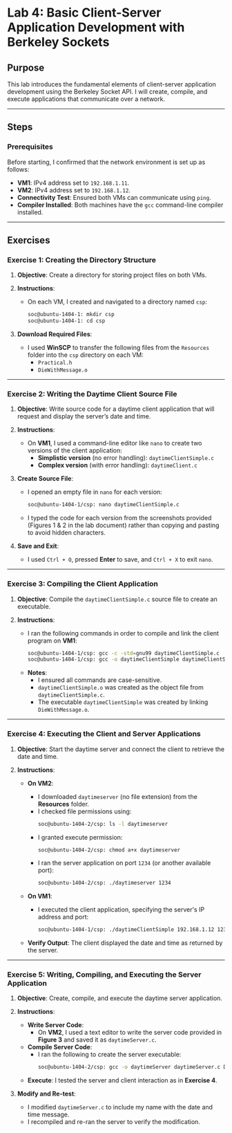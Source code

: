 # Lab 4: Basic Client-Server Application Development with Berkeley Sockets

## Purpose
This lab introduces the fundamental elements of client-server application development using the Berkeley Socket API. I will create, compile, and execute applications that communicate over a network.

---

## Steps

### Prerequisites
Before starting, I confirmed that the network environment is set up as follows:
   - **VM1**: IPv4 address set to `192.168.1.11`.
   - **VM2**: IPv4 address set to `192.168.1.12`.
   - **Connectivity Test**: Ensured both VMs can communicate using `ping`.
   - **Compiler Installed**: Both machines have the `gcc` command-line compiler installed.

---

## Exercises

### Exercise 1: Creating the Directory Structure
1. **Objective**: Create a directory for storing project files on both VMs.

2. **Instructions**:
   - On each VM, I created and navigated to a directory named `csp`:
     ```bash
     soc@ubuntu-1404-1: mkdir csp
     soc@ubuntu-1404-1: cd csp
     ```

3. **Download Required Files**:
   - I used **WinSCP** to transfer the following files from the `Resources` folder into the `csp` directory on each VM:
     - `Practical.h`
     - `DieWithMessage.o`

---

### Exercise 2: Writing the Daytime Client Source File

1. **Objective**: Write source code for a daytime client application that will request and display the server’s date and time.

2. **Instructions**:
   - On **VM1**, I used a command-line editor like `nano` to create two versions of the client application:
     - **Simplistic version** (no error handling): `daytimeClientSimple.c`
     - **Complex version** (with error handling): `daytimeClient.c`

3. **Create Source File**:
   - I opened an empty file in `nano` for each version:
     ```bash
     soc@ubuntu-1404-1/csp: nano daytimeClientSimple.c
     ```
   - I typed the code for each version from the screenshots provided (Figures 1 & 2 in the lab document) rather than copying and pasting to avoid hidden characters.

4. **Save and Exit**:
   - I used `Ctrl + O`, pressed **Enter** to save, and `Ctrl + X` to exit `nano`.

---

### Exercise 3: Compiling the Client Application

1. **Objective**: Compile the `daytimeClientSimple.c` source file to create an executable.

2. **Instructions**:
   - I ran the following commands in order to compile and link the client program on **VM1**:
     ```bash
     soc@ubuntu-1404-1/csp: gcc -c -std=gnu99 daytimeClientSimple.c
     soc@ubuntu-1404-1/csp: gcc -o daytimeClientSimple daytimeClientSimple.o DieWithMessage.o
     ```
   - **Notes**:
     - I ensured all commands are case-sensitive.
     - `daytimeClientSimple.o` was created as the object file from `daytimeClientSimple.c`.
     - The executable `daytimeClientSimple` was created by linking `DieWithMessage.o`.

---

### Exercise 4: Executing the Client and Server Applications

1. **Objective**: Start the daytime server and connect the client to retrieve the date and time.

2. **Instructions**:

   - **On VM2**:
     - I downloaded `daytimeserver` (no file extension) from the **Resources** folder.
     - I checked file permissions using:
       ```bash
       soc@ubuntu-1404-2/csp: ls -l daytimeserver
       ```
     - I granted execute permission:
       ```bash
       soc@ubuntu-1404-2/csp: chmod a+x daytimeserver
       ```
     - I ran the server application on port `1234` (or another available port):
       ```bash
       soc@ubuntu-1404-2/csp: ./daytimeserver 1234
       ```

   - **On VM1**:
     - I executed the client application, specifying the server's IP address and port:
       ```bash
       soc@ubuntu-1404-1/csp: ./daytimeClientSimple 192.168.1.12 1234
       ```
   - **Verify Output**: The client displayed the date and time as returned by the server.

---

### Exercise 5: Writing, Compiling, and Executing the Server Application

1. **Objective**: Create, compile, and execute the daytime server application.

2. **Instructions**:
   - **Write Server Code**:
     - On **VM2**, I used a text editor to write the server code provided in **Figure 3** and saved it as `daytimeServer.c`.
   - **Compile Server Code**:
     - I ran the following to create the server executable:
       ```bash
       soc@ubuntu-1404-2/csp: gcc -o daytimeServer daytimeServer.c DieWithMessage.o
       ```
   - **Execute**: I tested the server and client interaction as in **Exercise 4**.

3. **Modify and Re-test**:
   - I modified `daytimeServer.c` to include my name with the date and time message.
   - I recompiled and re-ran the server to verify the modification.